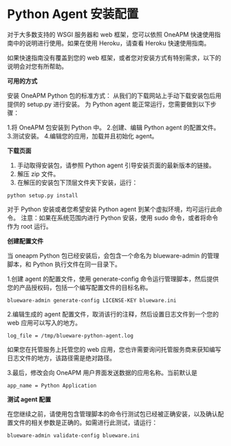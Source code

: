 # Python Agent 安装配置
对于大多数支持的 WSGI 服务器和 web 框架，您可以依照 OneAPM 快速使用指南中的说明进行使用。如果在使用 Heroku，请查看 Heroku 快速使用指南。

如果快速指南没有覆盖到您的 web 框架，或者您对安装方式有特别需求，以下的说明会对您有所帮助。

**可用的方式**

安装 OneAPM Python 包的标准方式：
从我们的下载网站上手动下载安装包后用提供的 setup.py 进行安装。
为 Python agent 能正常运行，您需要做到以下步骤：

 1.将 OneAPM 包安装到 Python 中。
 2.创建、编辑 Python agent 的配置文件。
 3.测试安装。
 4.编辑您的应用，加载并且初始化 agent。

**下载页面**

 1. 手动取得安装包，请参照 Python agent 引导安装页面的最新版本的链接。
 2. 解压 zip 文件。
 3. 在解压的安装包下顶层文件夹下安装，运行：

``` stylus
python setup.py install
```
对于 Python 安装或者您希望安装 Python agent 到某个虚拟环境，均可运行此命令。
注意：如果在系统范围内进行 Python 安装，使用 sudo 命令，或者将命令作为 root 运行。

**创建配置文件**

当 oneapm Python 包已经安装后，会包含一个命名为 blueware-admin 的管理脚本，和 Python 执行文件在同一目录下。

1.创建 agent 的配置文件，使用 generate-config 命令运行管理脚本，然后提供您的产品授权码，包括一个编写配置文件的目标名称。

``` stylus
blueware-admin generate-config LICENSE-KEY blueware.ini
```
2.编辑生成的 agent 配置文件，取消该行的注释，然后设置日志文件到一个您的 web 应用可以写入的地方。

``` stylus
log_file = /tmp/blueware-python-agent.log
```
如果您在托管服务上托管您的 web 应用，您也许需要询问托管服务商来获知编写日志文件的地方，该路径需是绝对路径。

3.最后，修改会向 OneAPM 用户界面发送数据的应用名称。当前默认是

``` stylus
app_name = Python Application
```
**测试 agent 配置**

在您继续之前，请使用包含管理脚本的命令行测试包已经被正确安装，以及确认配置文件的相关参数是正确的。如需进行此测试，请运行：

``` stylus
blueware-admin validate-config blueware.ini
```
